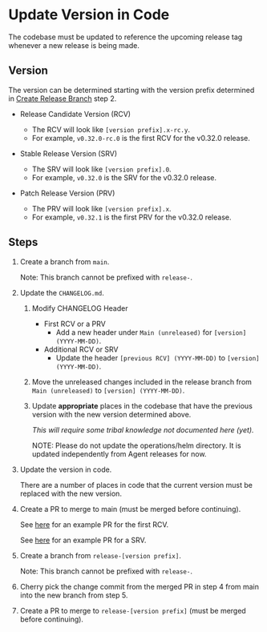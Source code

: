 # Update Version in Code

The codebase must be updated to reference the upcoming release tag whenever a new release is being made.

## Version

The version can be determined starting with the version prefix determined in [Create Release Branch](./create-release-branch.md) step 2.

- Release Candidate Version (RCV)

    - The RCV will look like `[version prefix].x-rc.y`.
    - For example, `v0.32.0-rc.0` is the first RCV for the v0.32.0 release.

- Stable Release Version (SRV)

    - The SRV will look like `[version prefix].0`.
    - For example, `v0.32.0` is the SRV for the v0.32.0 release.

- Patch Release Version (PRV)

    - The PRV will look like `[version prefix].x`.
    - For example, `v0.32.1` is the first PRV for the v0.32.0 release.

## Steps

1. Create a branch from `main`.

    Note: This branch cannot be prefixed with `release-`.

2. Update the `CHANGELOG.md`.

    1. Modify CHANGELOG Header
        - First RCV or a PRV
            - Add a new header under `Main (unreleased)` for `[version] (YYYY-MM-DD)`.
        - Additional RCV or SRV
            - Update the header `[previous RCV] (YYYY-MM-DD)` to `[version] (YYYY-MM-DD)`.

    2. Move the unreleased changes included in the release branch from `Main (unreleased)` to `[version] (YYYY-MM-DD)`.

    3. Update **appropriate** places in the codebase that have the previous version with the new version determined above.
    
        *This will require some tribal knowledge not documented here (yet).*

        NOTE: Please do not update the operations/helm directory. It is updated independently from Agent releases for now.

3. Update the version in code.

    There are a number of places in code that the current version must be replaced with the new version.

4. Create a PR to merge to main (must be merged before continuing).

    See [here](https://github.com/grafana/agent/pull/2838/files) for an example PR for the first RCV.

    See [here](https://github.com/grafana/agent/pull/2873/files) for an example PR for a SRV.

5. Create a branch from `release-[version prefix]`.
    
    Note: This branch cannot be prefixed with `release-`.

6. Cherry pick the change commit from the merged PR in step 4 from main into the new branch from step 5.

7. Create a PR to merge to `release-[version prefix]` (must be merged before continuing).
